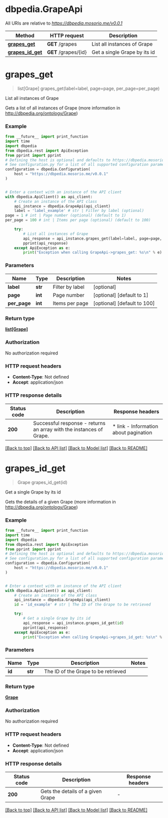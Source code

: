 # dbpedia.GrapeApi

All URIs are relative to *https://dbpedia.mosorio.me/v0.0.1*

Method | HTTP request | Description
------------- | ------------- | -------------
[**grapes_get**](GrapeApi.md#grapes_get) | **GET** /grapes | List all instances of Grape
[**grapes_id_get**](GrapeApi.md#grapes_id_get) | **GET** /grapes/{id} | Get a single Grape by its id


# **grapes_get**
> list[Grape] grapes_get(label=label, page=page, per_page=per_page)

List all instances of Grape

Gets a list of all instances of Grape (more information in http://dbpedia.org/ontology/Grape)

### Example

```python
from __future__ import print_function
import time
import dbpedia
from dbpedia.rest import ApiException
from pprint import pprint
# Defining the host is optional and defaults to https://dbpedia.mosorio.me/v0.0.1
# See configuration.py for a list of all supported configuration parameters.
configuration = dbpedia.Configuration(
    host = "https://dbpedia.mosorio.me/v0.0.1"
)


# Enter a context with an instance of the API client
with dbpedia.ApiClient() as api_client:
    # Create an instance of the API class
    api_instance = dbpedia.GrapeApi(api_client)
    label = 'label_example' # str | Filter by label (optional)
page = 1 # int | Page number (optional) (default to 1)
per_page = 100 # int | Items per page (optional) (default to 100)

    try:
        # List all instances of Grape
        api_response = api_instance.grapes_get(label=label, page=page, per_page=per_page)
        pprint(api_response)
    except ApiException as e:
        print("Exception when calling GrapeApi->grapes_get: %s\n" % e)
```

### Parameters

Name | Type | Description  | Notes
------------- | ------------- | ------------- | -------------
 **label** | **str**| Filter by label | [optional] 
 **page** | **int**| Page number | [optional] [default to 1]
 **per_page** | **int**| Items per page | [optional] [default to 100]

### Return type

[**list[Grape]**](Grape.md)

### Authorization

No authorization required

### HTTP request headers

 - **Content-Type**: Not defined
 - **Accept**: application/json

### HTTP response details
| Status code | Description | Response headers |
|-------------|-------------|------------------|
**200** | Successful response - returns an array with the instances of Grape. |  * link - Information about pagination <br>  |

[[Back to top]](#) [[Back to API list]](../README.md#documentation-for-api-endpoints) [[Back to Model list]](../README.md#documentation-for-models) [[Back to README]](../README.md)

# **grapes_id_get**
> Grape grapes_id_get(id)

Get a single Grape by its id

Gets the details of a given Grape (more information in http://dbpedia.org/ontology/Grape)

### Example

```python
from __future__ import print_function
import time
import dbpedia
from dbpedia.rest import ApiException
from pprint import pprint
# Defining the host is optional and defaults to https://dbpedia.mosorio.me/v0.0.1
# See configuration.py for a list of all supported configuration parameters.
configuration = dbpedia.Configuration(
    host = "https://dbpedia.mosorio.me/v0.0.1"
)


# Enter a context with an instance of the API client
with dbpedia.ApiClient() as api_client:
    # Create an instance of the API class
    api_instance = dbpedia.GrapeApi(api_client)
    id = 'id_example' # str | The ID of the Grape to be retrieved

    try:
        # Get a single Grape by its id
        api_response = api_instance.grapes_id_get(id)
        pprint(api_response)
    except ApiException as e:
        print("Exception when calling GrapeApi->grapes_id_get: %s\n" % e)
```

### Parameters

Name | Type | Description  | Notes
------------- | ------------- | ------------- | -------------
 **id** | **str**| The ID of the Grape to be retrieved | 

### Return type

[**Grape**](Grape.md)

### Authorization

No authorization required

### HTTP request headers

 - **Content-Type**: Not defined
 - **Accept**: application/json

### HTTP response details
| Status code | Description | Response headers |
|-------------|-------------|------------------|
**200** | Gets the details of a given Grape |  -  |

[[Back to top]](#) [[Back to API list]](../README.md#documentation-for-api-endpoints) [[Back to Model list]](../README.md#documentation-for-models) [[Back to README]](../README.md)

